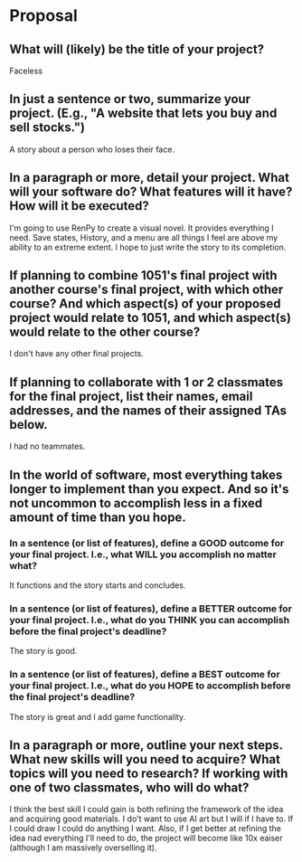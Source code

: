 # Proposal

## What will (likely) be the title of your project?

Faceless

## In just a sentence or two, summarize your project. (E.g., "A website that lets you buy and sell stocks.")

A story about a person who loses their face.

## In a paragraph or more, detail your project. What will your software do? What features will it have? How will it be executed?

I'm going to use RenPy to create a visual novel. It provides everything I need. Save states, History, and a menu are all things I feel are above my ability to an extreme extent. I hope to just write the story to its completion.

## If planning to combine 1051's final project with another course's final project, with which other course? And which aspect(s) of your proposed project would relate to 1051, and which aspect(s) would relate to the other course?

I don't have any other final projects.

## If planning to collaborate with 1 or 2 classmates for the final project, list their names, email addresses, and the names of their assigned TAs below.

I had no teammates.

## In the world of software, most everything takes longer to implement than you expect. And so it's not uncommon to accomplish less in a fixed amount of time than you hope.

### In a sentence (or list of features), define a GOOD outcome for your final project. I.e., what WILL you accomplish no matter what?

It functions and the story starts and concludes.

### In a sentence (or list of features), define a BETTER outcome for your final project. I.e., what do you THINK you can accomplish before the final project's deadline?

The story is good.

### In a sentence (or list of features), define a BEST outcome for your final project. I.e., what do you HOPE to accomplish before the final project's deadline?

The story is great and I add game functionality.

## In a paragraph or more, outline your next steps. What new skills will you need to acquire? What topics will you need to research? If working with one of two classmates, who will do what?

I think the best skill I could gain is both refining the framework of the idea and acquiring good materials. I do't want to use AI art but I will if I have to. If I could draw I could do anything I want. Also, if I get better at refining the idea nad everything I'll need to do, the project will become like 10x eaiser (although I am massively overselling it).
